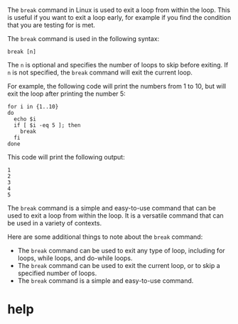 # 

The `break` command in Linux is used to exit a loop from within the loop. This is useful if you want to exit a loop early, for example if you find the condition that you are testing for is met.

The `break` command is used in the following syntax:

```
break [n]
```

The `n` is optional and specifies the number of loops to skip before exiting. If `n` is not specified, the `break` command will exit the current loop.

For example, the following code will print the numbers from 1 to 10, but will exit the loop after printing the number 5:

```
for i in {1..10}
do
  echo $i
  if [ $i -eq 5 ]; then
    break
  fi
done
```

This code will print the following output:

```
1
2
3
4
5
```

The `break` command is a simple and easy-to-use command that can be used to exit a loop from within the loop. It is a versatile command that can be used in a variety of contexts.

Here are some additional things to note about the `break` command:

* The `break` command can be used to exit any type of loop, including for loops, while loops, and do-while loops.
* The `break` command can be used to exit the current loop, or to skip a specified number of loops.
* The `break` command is a simple and easy-to-use command.




# help 

```

```
